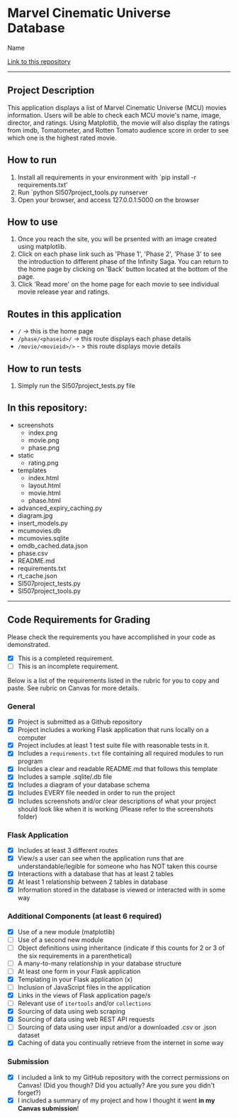 # Marvel Cinematic Universe Database

Name

[Link to this repository](https://github.com/phoebe7979/SI507_FinalProject)

---

## Project Description

This application displays a list of Marvel Cinematic Universe (MCU) movies information.
Users will be able to check each MCU movie's name, image, director, and ratings.
Using Matplotlib, the movie will also display the ratings from imdb, Tomatometer, and Rotten Tomato audience score in order to see which one is the highest rated movie.


## How to run

1. Install all requirements in your environment with `pip install -r requirements.txt'
2. Run `python SI507project_tools.py runserver
3. Open your browser, and access 127.0.0.1:5000 on the browser

## How to use

1. Once you reach the site, you will be prsented with an image created using matplotlib.
2. Click on each phase link such as 'Phase 1', 'Phase 2', 'Phase 3' to see the introduction to different phase of the Infinity Saga. You can return to the home page by clicking on 'Back' button located at the bottom of the page.
3. Click 'Read more' on the home page for each movie to see individual movie release year and ratings.

## Routes in this application
- `/` -> this is the home page
- `/phase/<phaseid>/` -> this route displays each phase details
- `/movie/<movieid>/>` - > this route displays movie details


## How to run tests
1. Simply run the SI507project_tests.py file

## In this repository:
- screenshots
  - index.png
  - movie.png
  - phase.png
- static
  - rating.png
- templates
  - index.html
  - layout.html
  - movie.html
  - phase.html
- advanced_expiry_caching.py
- diagram.jpg
- insert_models.py
- mcumovies.db
- mcumovies.sqlite
- omdb_cached.data.json
- phase.csv
- README.md
- requirements.txt
- rt_cache.json
- SI507project_tests.py
- SI507project_tools.py


---
## Code Requirements for Grading
Please check the requirements you have accomplished in your code as demonstrated.
- [x] This is a completed requirement.
- [ ] This is an incomplete requirement.

Below is a list of the requirements listed in the rubric for you to copy and paste.  See rubric on Canvas for more details.

### General
- [x] Project is submitted as a Github repository
- [x] Project includes a working Flask application that runs locally on a computer
- [x] Project includes at least 1 test suite file with reasonable tests in it.
- [x] Includes a `requirements.txt` file containing all required modules to run program
- [x] Includes a clear and readable README.md that follows this template
- [x] Includes a sample .sqlite/.db file
- [x] Includes a diagram of your database schema
- [x] Includes EVERY file needed in order to run the project
- [x] Includes screenshots and/or clear descriptions of what your project should look like when it is working (Please refer to the screenshots folder)

### Flask Application
- [x] Includes at least 3 different routes
- [x] View/s a user can see when the application runs that are understandable/legible for someone who has NOT taken this course
- [x] Interactions with a database that has at least 2 tables
- [x] At least 1 relationship between 2 tables in database
- [x] Information stored in the database is viewed or interacted with in some way

### Additional Components (at least 6 required)
- [x] Use of a new module (matplotlib)
- [ ] Use of a second new module
- [ ] Object definitions using inheritance (indicate if this counts for 2 or 3 of the six requirements in a parenthetical)
- [ ] A many-to-many relationship in your database structure
- [ ] At least one form in your Flask application
- [x] Templating in your Flask application (x)
- [ ] Inclusion of JavaScript files in the application
- [x] Links in the views of Flask application page/s
- [ ] Relevant use of `itertools` and/or `collections`
- [x] Sourcing of data using web scraping
- [x] Sourcing of data using web REST API requests
- [ ] Sourcing of data using user input and/or a downloaded .csv or .json dataset
- [x] Caching of data you continually retrieve from the internet in some way

### Submission
- [x] I included a link to my GitHub repository with the correct permissions on Canvas! (Did you though? Did you actually? Are you sure you didn't forget?)
- [x] I included a summary of my project and how I thought it went **in my Canvas submission**!
